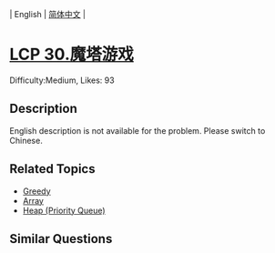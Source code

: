 
| English | [简体中文](README.md) |

# [LCP 30.魔塔游戏](https://leetcode.com/problems/p0NxJO/)
Difficulty:Medium, Likes: 93

## Description

English description is not available for the problem. Please switch to Chinese.

## Related Topics

- [Greedy](https://leetcode.com/tag/greedy/)
- [Array](https://leetcode.com/tag/array/)
- [Heap (Priority Queue)](https://leetcode.com/tag/heap-priority-queue/)

## Similar Questions


